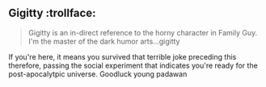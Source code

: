 ## Gigitty :trollface:

> Gigitty is an in-direct reference to the horny character in Family Guy. I'm the master of the dark humor arts...gigitty

If you're here, it means you survived that terrible joke preceding this therefore, passing the social experiment that indicates you're ready for the post-apocalytpic universe. Goodluck young padawan